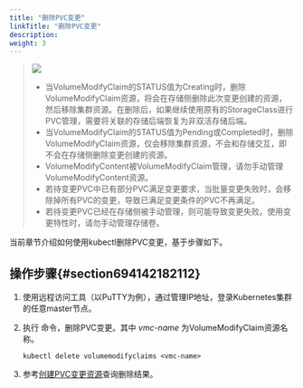 ```yaml
---
title: "删除PVC变更"
linkTitle: "删除PVC变更"
description: 
weight: 3
---
```


>![](/css-docs/public_sys-resources/zh-cn/icon-notice.gif)  
>-   当VolumeModifyClaim的STATUS值为Creating时，删除VolumeModifyClaim资源，将会在存储侧删除此次变更创建的资源，然后移除集群资源。在删除后，如果继续使用原有的StorageClass进行PVC管理，需要将关联的存储后端恢复为非双活存储后端。
>-   当VolumeModifyClaim的STATUS值为Pending或Completed时，删除VolumeModifyClaim资源，仅会移除集群资源，不会和存储交互，即不会在存储侧删除变更创建的资源。
>-   VolumeModifyContent被VolumeModifyClaim管理，请勿手动管理VolumeModifyContent资源。
>-   若待变更PVC中已有部分PVC满足变更要求，当批量变更失败时，会移除掉所有PVC的变更，导致已满足变更条件的PVC不再满足。
>-   若待变更PVC已经在存储侧被手动管理，则可能导致变更失败。使用变更特性时，请勿手动管理存储卷。

当前章节介绍如何使用kubectl删除PVC变更，基于步骤如下。

## 操作步骤{#section694142182112}

1.  使用远程访问工具（以PuTTY为例），通过管理IP地址，登录Kubernetes集群的任意master节点。
2.  执行 命令，删除PVC变更。其中  _vmc-name_  为VolumeModifyClaim资源名称。

    ```
    kubectl delete volumemodifyclaims <vmc-name>
    ```

3.  参考[创建PVC变更资源](/docs/advanced-features/pvc-change/configuring-pvc-changes/creating-a-pvc-change/creating-a-pvc-change-resource)查询删除结果。

